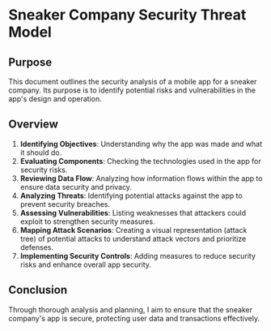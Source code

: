 # Sneaker Company Security Threat Model

## Purpose
This document outlines the security analysis of a mobile app for a sneaker company. Its purpose is to identify potential risks and vulnerabilities in the app's design and operation.

## Overview
1. **Identifying Objectives**: Understanding why the app was made and what it should do.
2. **Evaluating Components**: Checking the technologies used in the app for security risks.
3. **Reviewing Data Flow**: Analyzing how information flows within the app to ensure data security and privacy.
4. **Analyzing Threats**: Identifying potential attacks against the app to prevent security breaches.
5. **Assessing Vulnerabilities**: Listing weaknesses that attackers could exploit to strengthen security measures.
6. **Mapping Attack Scenarios**: Creating a visual representation (attack tree) of potential attacks to understand attack vectors and prioritize defenses.
7. **Implementing Security Controls**: Adding measures to reduce security risks and enhance overall app security.

## Conclusion
Through thorough analysis and planning, I aim to ensure that the sneaker company's app is secure, protecting user data and transactions effectively.

